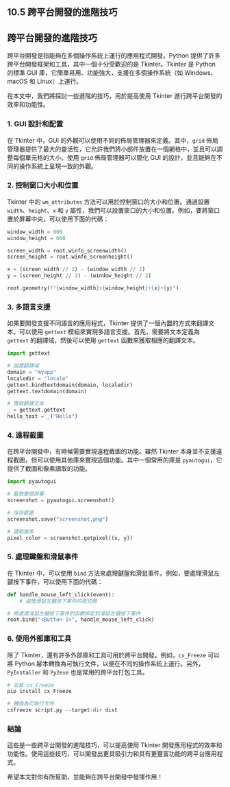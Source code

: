 ## 10.5 跨平台開發的進階技巧

## 跨平台開發的進階技巧

跨平台開發是指能夠在多個操作系統上運行的應用程式開發。Python 提供了許多跨平台開發框架和工具，其中一個十分受歡迎的是 Tkinter。Tkinter 是 Python 的標準 GUI 庫，它簡單易用、功能強大，支援在多個操作系統（如 Windows、macOS 和 Linux）上運行。

在本文中，我們將探討一些進階的技巧，用於提高使用 Tkinter 進行跨平台開發的效率和功能性。

### 1. GUI 設計和配置

在 Tkinter 中，GUI 的外觀可以使用不同的佈局管理器來定義。其中，`grid` 佈局管理器提供了最大的靈活性，它允許我們將小部件放置在一個網格中，並且可以調整每個單元格的大小。使用 `grid` 佈局管理器可以簡化 GUI 的設計，並且能夠在不同的操作系統上呈現一致的外觀。

### 2. 控制窗口大小和位置

Tkinter 中的 `wm_attributes` 方法可以用於控制窗口的大小和位置。通過設置 `width`、`height`、`x` 和 `y` 屬性，我們可以設置窗口的大小和位置。例如，要將窗口置於屏幕中央，可以使用下面的代碼：

```python
window_width = 800
window_height = 600

screen_width = root.winfo_screenwidth()
screen_height = root.winfo_screenheight()

x = (screen_width // 2) - (window_width // 2)
y = (screen_height // 2) - (window_height // 2)

root.geometry(f"{window_width}x{window_height}+{x}+{y}")
```

### 3. 多語言支援

如果要開發支援不同語言的應用程式，Tkinter 提供了一個內置的方式來翻譯文本。可以使用 `gettext` 模組來實現多語言支援。首先，需要將文本定義為 `gettext` 的翻譯域，然後可以使用 `gettext` 函數來獲取相應的翻譯文本。

```python
import gettext

# 設置翻譯域
domain = "myapp"
localedir = "locale"
gettext.bindtextdomain(domain, localedir)
gettext.textdomain(domain)

# 獲取翻譯文本
_ = gettext.gettext
hello_text = _("Hello")
```

### 4. 遠程截圖

在跨平台開發中，有時候需要實現遠程截圖的功能。雖然 Tkinter 本身並不支援遠程截圖，但可以使用其他庫來實現這個功能。其中一個常用的庫是 `pyautogui`，它提供了截圖和像素讀取的功能。

```python
import pyautogui

# 截取整個屏幕
screenshot = pyautogui.screenshot()

# 保存截圖
screenshot.save("screenshot.png")

# 讀取像素
pixel_color = screenshot.getpixel((x, y))
```

### 5. 處理鍵盤和滑鼠事件

在 Tkinter 中，可以使用 `bind` 方法來處理鍵盤和滑鼠事件。例如，要處理滑鼠左鍵按下事件，可以使用下面的代碼：

```python
def handle_mouse_left_click(event):
    # 處理滑鼠左鍵按下事件的程式碼

# 將處理滑鼠左鍵按下事件的函數綁定到滑鼠左鍵按下事件
root.bind("<Button-1>", handle_mouse_left_click)
```

### 6. 使用外部庫和工具

除了 Tkinter，還有許多外部庫和工具可用於跨平台開發。例如，`cx_Freeze` 可以將 Python 腳本轉換為可執行文件，以便在不同的操作系統上運行。另外，`PyInstaller` 和 `Py2exe` 也是常用的跨平台打包工具。

```python
# 安裝 cx_Freeze
pip install cx_Freeze

# 轉換為可執行文件
cxfreeze script.py --target-dir dist
```

### 結論

這些是一些跨平台開發的進階技巧，可以提高使用 Tkinter 開發應用程式的效率和功能性。使用這些技巧，可以開發出更具吸引力和具有更豐富功能的跨平台應用程式。

希望本文對你有所幫助，並能夠在跨平台開發中發揮作用！